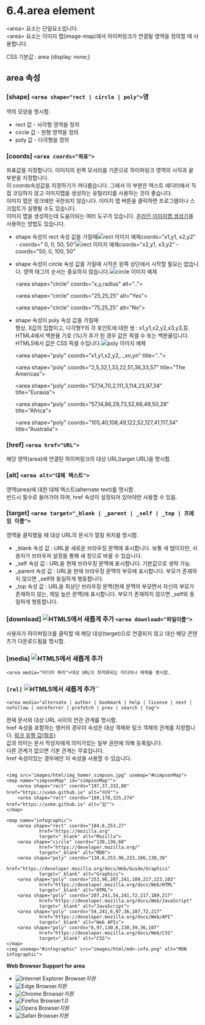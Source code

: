 # 6.4.area element

&lt;area&gt; 요소는 단일요소입니다.  
&lt;area&gt; 요소는 이미지 맵\(image-map\)에서 하이퍼링크가 연결될 영역을 정의할 때 사용합니다.  
  
CSS 기본값 : area {display: none;}

## **area 속성**

### \[shape\] `<area shape="rect | circle | poly">`영

역의 모양을 명시함.

* rect 값 - 사각형 영역을 정의
* circle 값 - 원형 영역을 정의
* poly 값 - 다각형을 정의

### \[coords\] `<area coords="좌표">`

좌표값을 지정합니다. 이미지의 왼쪽 모서리를 기준으로 하이퍼링크 영역의 시작과 끝 부분을 지정합니다.  
이 coords속성값을 지정하기가 까다롭습니다. 그래서 이 부분은 텍스트 에디터에서 직접 코딩하지 않고 이미지맵을 생성하는 유틸리티를 사용하는 것이 좋습니다.  
이미지 맵은 링크에만 국한되지 않습니다. 이미지 맵 버튼을 클릭하면 프로그램이나 스크립트가 실행될 수도 있습니다.  
이미지 맵을 생성하는데 도움이되는 여러 도구가 있습니다. [온라인 이미지맵 생성기](https://www.image-maps.com/)를 사용하는 방법도 있습니다.

* shape 속성이 rect 속성 값을 가질때![rect &#xC774;&#xBBF8;&#xC9C0; &#xC608;&#xC81C;](images/html/img_map_rect_on-off1.gif)coords="x1,y1, x2,y2" - coords=" 0, 0, 50, 50"![rect &#xC774;&#xBBF8;&#xC9C0; &#xC608;&#xC81C;](images/html/img_map_rect_on-off2.gif)coords="x2,y1, x3,y2" - coords="50, 0, 100, 50"
* shape 속성이 circle 속성 값을 가질때 시작은 왼쪽 상단에서 시작할 필요는 없습니다. 영역 태그의 순서는 중요하지 않습니다.![circle &#xC774;&#xBBF8;&#xC9C0; &#xC608;&#xC81C;](images/html/img_map_circle_yes-no.gif)

  &lt;area shape="circle" coords="x,y,radius" alt=".."&gt;

  &lt;area shape="circle" coords="25,25,25" alt="Yes"&gt;

  &lt;area shape="circle" coords="75,25,25" alt="No"&gt;

* shape 속성이 poly 속성 값을 가질때  
  형상, X값의 집합이고, 다각형Y의 각 포인트에 대한 쌍 : x1,y1,x2,y2,x3,y3,등. HTML4에서 백분율 기호 \(%\)가 추가 된 경우 값은 픽셀 수 또는 백분율입니다. HTML5에서 값은 CSS 픽셀 수입니다.![poly &#xC774;&#xBBF8;&#xC9C0; &#xC608;&#xC81C;](images/html/img_map_poly_worldmap.gif)

  &lt;area shape="poly" coords="x1,y1,x2,y2,..,xn,yn" title=".."&gt;

  &lt;area shape="poly" coords="2,5,32,1,33,22,51,36,33,57" title="The Americas"&gt;

  &lt;area shape="poly" coords="57,14,70,2,111,3,114,23,97,34" title="Eurasia"&gt;

  &lt;area shape="poly" coords="57,14,86,29,73,52,66,49,50,28" title="Africa"&gt;

  &lt;area shape="poly" coords="105,40,108,49,122,52,127,41,117,34" title="Australia"&gt;

### \[href\] `<area href="URL">`

해당 영역\(area\)에 연결된 하이퍼링크의 대상 URL\(target URL\)을 명시함.

### \[alt\] `<area alt="대체 텍스트">`

영역\(area\)에 대한 대체 텍스트\(alternate text\)를 명시함.  
반드시 필수로 들어가야 하며, href 속성이 설정되어 있어야만 사용할 수 있음.

### \[target\] `<area target="_blank | _parent | _self | _top | 프레임 이름">`

영역을 클릭했을 때 대상 URL의 문서가 열릴 위치를 명시함.

* \_blank 속성 값 : URL을 새로운 브라우징 문맥에 표시합니다. 보통 새 탭이지만, 사용자가 브라우저 설정을 통해 새 창으로 바꿀 수 있습니다.
* \_self 속성 값 : URL을 현재 브라우징 문맥에 표시합니다. 기본값으로 생략 가능.
* \_parent 속성 값 : URL을 현재 브라우징 문맥의 부모에 표시합니다. 부모가 존재하지 않으면 \_self와 동일하게 행동합니다.
* \_top 속성 값 : URL을 최상단 브라우징 문맥\(현재 문맥의 부모면서 자신의 부모가 존재하지 않는, 제일 높은 문맥\)에 표시합니다. 부모가 존재하지 않으면 \_self와 동일하게 행동합니다.

### \[download\] ![HTML5&#xC5D0;&#xC11C; &#xC0C8;&#xB86D;&#xAC8C; &#xCD94;&#xAC00;](images/icon/ico_html5.png) `<area download="파일이름">`

사용자가 하이퍼링크를 클릭할 때 해당 대상\(target\)으로 연결되지 않고 대신 해당 콘텐츠가 다운로드됨을 명시함.

### \[media\] ![HTML5&#xC5D0;&#xC11C; &#xC0C8;&#xB86D;&#xAC8C; &#xCD94;&#xAC00;](images/icon/ico_html5.png) 

`<area media="미디어 쿼리">대상 URL이 최적화되는 미디어나 매체를 명시함.`

### `[rel]` ![HTML5&#xC5D0;&#xC11C; &#xC0C8;&#xB86D;&#xAC8C; &#xCD94;&#xAC00;](images/icon/ico_html5.png)\`\`

`<area media="alternate | author | bookmark | help | license | next | nofollow | noreferrer | prefetch | prev | search | tag">`

현재 문서와 대상 URL 사이의 연관 관계를 명시함.  
href 속성을 포함하는 앵커의 경우이 속성은 대상 객체와 링크 객체의 관계를 지정합니다. [링크 유형 값\(참조\)](https://developer.mozilla.org/en-US/docs/Web/HTML/Link_types)  
값과 의미는 문서 작성자에게 의미가있는 일부 권한에 의해 등록됩니다.  
다른 관계가 없으면 기본 관계는 무효입니다.  
href 속성이있는 경우에만 이 속성을 사용할 수 있습니다.

```text

<img src="images/html/img_homer_simpson.jpg" usemap="#simpsonMap">
<map name="simpsonMap" id="simpsonMap"">
	<area shape="rect" coords="197,37,332,88" href="https://uxkm.github.io" alt="이마"">
	<area shape="rect" coords="189,178,325,274" href="https://uxkm.github.io" alt="입"">
</map>

<map name="infographic">
	<area shape="rect" coords="184,6,253,27"
			href="https://mozilla.org"
			target="_blank" alt="Mozilla">
	<area shape="circle" coords="130,136,60"
			href="https://developer.mozilla.org/"
			target="_blank" alt="MDN">
	<area shape="poly" coords="130,6,253,96,223,106,130,39"
			href="https://developer.mozilla.org/docs/Web/Guide/Graphics"
			target="_blank" alt="Graphics">
	<area shape="poly" coords="253,96,207,241,189,217,223,103"
			href="https://developer.mozilla.org/docs/Web/HTML"
			target="_blank" alt="HTML">
	<area shape="poly" coords="207,241,54,241,72,217,189,217"
			href="https://developer.mozilla.org/docs/Web/JavaScript"
			target="_blank" alt="JavaScript">
	<area shape="poly" coords="54,241,6,97,36,107,72,217"
			href="https://developer.mozilla.org/docs/Web/API"
			target="_blank" alt="Web APIs">
	<area shape="poly" coords="6,97,130,6,130,39,36,107"
			href="https://developer.mozilla.org/docs/Web/CSS"
			target="_blank" alt="CSS">
</map>
<img usemap="#infographic" src="images/html/mdn-info.png" alt="MDN infographic">
```

**Web Browser Support for area**

* ![Internet Explorer Browser](images/icon/ico_ie-true.png)_지원_
* ![Edge Browser](images/icon/ico_edge-true.png)_지원_
* ![Chrome Browser](images/icon/ico_chrome-true.png)_지원_
* ![Firefox Browser](images/icon/ico_firefox-true.png)_1.0_
* ![Opera Browser](images/icon/ico_opera-true.png)_지원_
* ![Safari Browser](images/icon/ico_safari-true.png)_지원_

